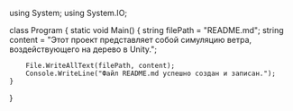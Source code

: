 using System;
using System.IO;

class Program
{
    static void Main()
    {
        string filePath = "README.md";
        string content = "Этот проект представляет собой симуляцию ветра, воздействующего на дерево в Unity.";
        
        File.WriteAllText(filePath, content);
        Console.WriteLine("Файл README.md успешно создан и записан.");
    }
}
